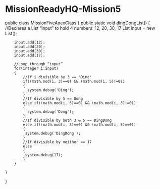 # MissionReadyHQ-Mission5

public class MissionFiveApexClass 
{
    public static void dingDongList() 
    {
        //Declares a List “input” to hold 4 numbers: 12, 20, 30, 17
        List<Integer> input = new List<Integer>();
        
        input.add(12); 
        input.add(20); 
        input.add(30); 
        input.add(17); 
        
        //Loop through “input”
        for(integer i:input)
        {
            //If i divisible by 3 == 'Ding'
            if((math.mod(i, 3)==0) && (math.mod(i, 5)!=0))
            {
              system.debug('Ding');
            }
            //If divisible by 5 == Dong
            else if((math.mod(i, 5)==0) && (math.mod(i, 3)!=0))
            {
              system.debug('Dong');  
            }
            //If divisible by both 3 & 5 == DingDong
            else if((math.mod(i, 3)==0) && (math.mod(i, 5)==0))
            {
             system.debug('DingDong'); 
            }
            //If divisible by neither == 17
            else
            {
             system.debug(17); 
            }
        }
        
    }
}
